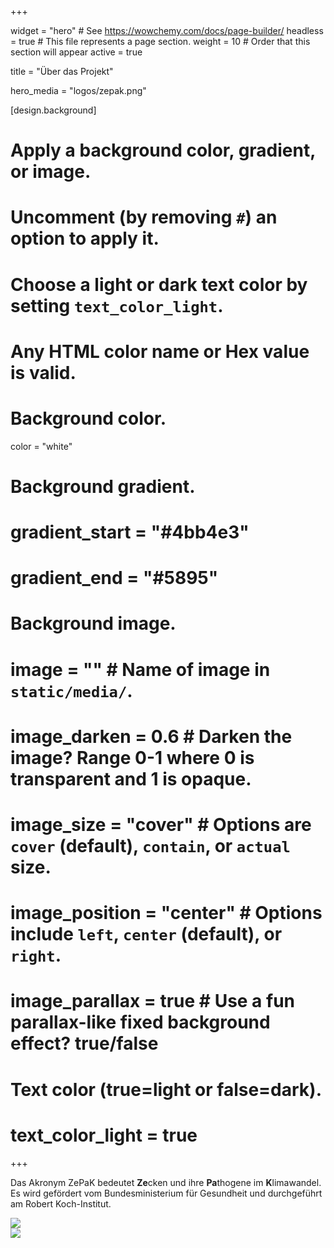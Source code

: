 +++

widget = "hero"  # See https://wowchemy.com/docs/page-builder/
headless = true  # This file represents a page section.
weight = 10  # Order that this section will appear
active = true

title = "Über das Projekt"

hero_media = "logos/zepak.png"

[design.background]
# Apply a background color, gradient, or image.
#   Uncomment (by removing `#`) an option to apply it.
#   Choose a light or dark text color by setting `text_color_light`.
#   Any HTML color name or Hex value is valid.

# Background color.
 color = "white"

# Background gradient.
# gradient_start = "#4bb4e3"
# gradient_end = "#5895"

# Background image.
# image = ""  # Name of image in `static/media/`.
# image_darken = 0.6  # Darken the image? Range 0-1 where 0 is transparent and 1 is opaque.
# image_size = "cover"  #  Options are `cover` (default), `contain`, or `actual` size.
# image_position = "center"  # Options include `left`, `center` (default), or `right`.
# image_parallax = true  # Use a fun parallax-like fixed background effect? true/false

# Text color (true=light or false=dark).
# text_color_light = true

+++

Das Akronym ZePaK bedeutet **Ze**cken und ihre **Pa**thogene im **K**limawandel. Es wird gefördert vom Bundesministerium für Gesundheit und durchgeführt am Robert Koch-Institut.

<div class="row">
  <div class="col-md" style="align-self: center">
    <img src="../media/logos/bmg.jpg">
  </div>
  <div class="col-md" style="align-self: center">
    <img src="../media/logos/rki.png">
  </div>
</div>

